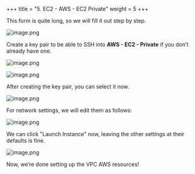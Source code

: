 +++
title = "5. EC2 - AWS - EC2 Private"
weight = 5
+++


This form is quite long, so we will fill it out step by step.


![image.png](/images/003-iii-setup-vpc-aws-resources/12-685266-image.png)


Create a key pair to be able to SSH into **AWS - EC2 - Private** if you don’t already have one.


![image.png](/images/003-iii-setup-vpc-aws-resources/12-444108-image.png)


![image.png](/images/003-iii-setup-vpc-aws-resources/12-827523-image.png)


After creating the key pair, you can select it now.


![image.png](/images/003-iii-setup-vpc-aws-resources/12-874629-image.png)


For network settings, we will edit them as follows:


![image.png](/images/003-iii-setup-vpc-aws-resources/12-292617-image.png)


We can click "Launch Instance" now, leaving the other settings at their defaults is fine.


![image.png](/images/003-iii-setup-vpc-aws-resources/12-331760-image.png)


Now, we’re done setting up the VPC AWS resources!


